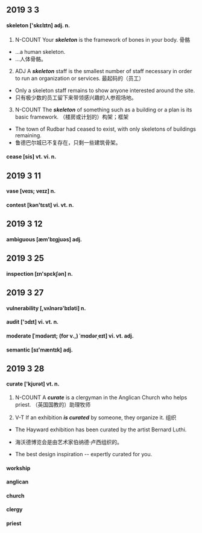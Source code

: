## 2019 3 3

#### skeleton ['skɛlɪtn] adj. n.

1. N-COUNT Your ***skeleton*** is the framework of bones in your body. 骨骼

* ...a human skeleton.
* ...人体骨骼。

2. ADJ A ***skeleton*** staff is the smallest number of staff necessary in order to run an organization or services. 最起码的（员工）

* Only a skeleton staff remains to show anyone interested around the site.
* 只有极少数的员工留下来带领感兴趣的人参观场地。

3. N-COUNT The ***skeleton*** of something such as a building or a plan is its basic framework. （楼房或计划的）构架；框架

* The town of Rudbar had ceased to exist, with only skeletons of buildings remaining.
* 鲁德巴尔城已不复存在，只剩一些建筑骨架。


#### cease [sis] vt. vi. n.

## 2019 3 11

#### vase [veɪs; veɪz] n.

#### contest [kən'tɛst] vi. vt. n.

## 2019 3 12

#### ambiguous [æm'bɪɡjuəs] adj.


## 2019 3 25

#### inspection [ɪn'spɛkʃən] n.


## 2019 3 27

#### vulnerability [,vʌlnərə'bɪləti] n.

#### audit ['ɔdɪt] vi. vt. n.

#### moderate [ˈmɑdərɪt; (for v.,) ˈmɑdərˌeɪt] vi. vt. adj.

#### semantic [sɪ'mæntɪk] adj.

## 2019 3 28

#### curate ['kjʊrət] vt. n.

1. N-COUNT A ***curate*** is a clergyman in the Anglican Church who helps priest. （英国国教的）助理牧师

2. V-T If an exhibition ***is curated*** by someone, they organize it. 组织

* The Hayward exhibition has been curated by the artist Bernard Luthi.
* 海沃德博览会是由艺术家伯纳德·卢西组织的。

* The best design inspiration -- expertly curated for you.

#### workship

#### anglican

#### church

#### clergy

#### priest